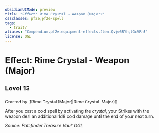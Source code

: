 ```yaml
---
obsidianUIMode: preview
title: "Effect: Rime Crystal - Weapon (Major)"
cssclasses: pf2e,pf2e-spell
tags:
  - trait/
aliases: "Compendium.pf2e.equipment-effects.Item.Qvjw5RYhglGcVRhF"
license: OGL
---
```

# Effect: Rime Crystal - Weapon (Major)
## Level 13
### 






Granted by [[Rime Crystal (Major)|Rime Crystal (Major)]]

After you cast a cold spell by activating the _crystal_, your Strikes with the weapon deal an additional 1d8 cold damage until the end of your next turn.

*Source: Pathfinder Treasure Vault*
*OGL*